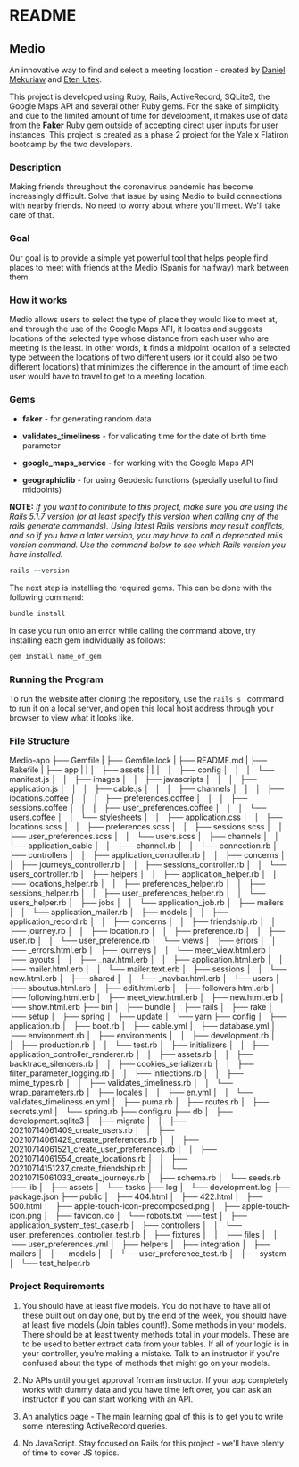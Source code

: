 # README

## Medio

An innovative way to find and select a meeting location - created by [Daniel Mekuriaw](https://github.com/danielmekuriaw) and [Eten Utek](https://github.com/eten123).

This project is developed using Ruby, Rails, ActiveRecord, SQLite3, the Google Maps API and several other Ruby gems. For the sake of simplicity and due to the limited amount of time for development, it makes use of data from the **Faker** Ruby gem outside of accepting direct user inputs for user instances. This project is created as a phase 2 project for the Yale x Flatiron bootcamp by the two developers.

### Description

Making friends throughout the coronavirus pandemic has become increasingly difficult. Solve that issue by using Medio to build connections with nearby friends. No need to worry about where you'll meet. We'll take care of that.

### Goal
Our goal is to provide a simple yet powerful tool that helps people find places to meet with friends at the Medio (Spanis for halfway) mark between them.

### How it works
Medio allows users to select the type of place they would like to meet at, and through the use of the Google Maps API, it locates and suggests locations of the selected type whose distance from each user who are meeting is the least. In other words, it finds a midpoint location of a selected type between the locations of two different users (or it could also be two different locations) that minimizes the difference in the amount of time each user would have to travel to get to a meeting location.

### Gems


* **faker** - for generating random data
* **validates_timeliness** - for validating time for the date of birth time parameter
* **google_maps_service** - for working with the Google Maps API

* **geographiclib** - for using Geodesic functions (specially useful to find midpoints)

**NOTE:** *If you want to contribute to this project, make sure you are using the Rails 5.1.7 version (or at least specify this version when calling any of the rails generate commands). Using latest Rails versions may result conflicts, and so if you have a later version, you may have to call a deprecated rails version command. Use the command below to see which Rails version you have installed.*

```Ruby
rails --version
```

The next step is installing the required gems. This can be done with the following command:
```Ruby 
bundle install
```

In case you run onto an error while calling the command above, try installing each gem individually as follows:
```Ruby
gem install name_of_gem
```

### Running the Program
To run the website after cloning the repository, use the ```rails s ``` command to run it on a local server, and open this local host address through your browser to view what it looks like.

### File Structure
Medio-app
├── Gemfile
|
├── Gemfile.lock
|
├── README.md
|
├── Rakefile
|
├── app
|   |
│   ├── assets
|   |
│   │   ├── config
│   │   │   └── manifest.js
│   │   ├── images
│   │   ├── javascripts
│   │   │   ├── application.js
│   │   │   ├── cable.js
│   │   │   ├── channels
│   │   │   ├── locations.coffee
│   │   │   ├── preferences.coffee
│   │   │   ├── sessions.coffee
│   │   │   ├── user_preferences.coffee
│   │   │   └── users.coffee
│   │   └── stylesheets
│   │       ├── application.css
│   │       ├── locations.scss
│   │       ├── preferences.scss
│   │       ├── sessions.scss
│   │       ├── user_preferences.scss
│   │       └── users.scss
│   ├── channels
│   │   └── application_cable
│   │       ├── channel.rb
│   │       └── connection.rb
│   ├── controllers
│   │   ├── application_controller.rb
│   │   ├── concerns
│   │   ├── journeys_controller.rb
│   │   ├── sessions_controller.rb
│   │   └── users_controller.rb
│   ├── helpers
│   │   ├── application_helper.rb
│   │   ├── locations_helper.rb
│   │   ├── preferences_helper.rb
│   │   ├── sessions_helper.rb
│   │   ├── user_preferences_helper.rb
│   │   └── users_helper.rb
│   ├── jobs
│   │   └── application_job.rb
│   ├── mailers
│   │   └── application_mailer.rb
│   ├── models
│   │   ├── application_record.rb
│   │   ├── concerns
│   │   ├── friendship.rb
│   │   ├── journey.rb
│   │   ├── location.rb
│   │   ├── preference.rb
│   │   ├── user.rb
│   │   └── user_preference.rb
│   └── views
│       ├── errors
│       │   └── _errors.html.erb
│       ├── journeys
│       │   └── meet_view.html.erb
│       ├── layouts
│       │   ├── _nav.html.erb
│       │   ├── application.html.erb
│       │   ├── mailer.html.erb
│       │   └── mailer.text.erb
│       ├── sessions
│       │   └── new.html.erb
│       ├── shared
│       │   └── _navbar.html.erb
│       └── users
│           ├── aboutus.html.erb
│           ├── edit.html.erb
│           ├── followers.html.erb
│           ├── following.html.erb
│           ├── meet_view.html.erb
│           ├── new.html.erb
│           └── show.html.erb
├── bin
│   ├── bundle
│   ├── rails
│   ├── rake
│   ├── setup
│   ├── spring
│   ├── update
│   └── yarn
├── config
│   ├── application.rb
│   ├── boot.rb
│   ├── cable.yml
│   ├── database.yml
│   ├── environment.rb
│   ├── environments
│   │   ├── development.rb
│   │   ├── production.rb
│   │   └── test.rb
│   ├── initializers
│   │   ├── application_controller_renderer.rb
│   │   ├── assets.rb
│   │   ├── backtrace_silencers.rb
│   │   ├── cookies_serializer.rb
│   │   ├── filter_parameter_logging.rb
│   │   ├── inflections.rb
│   │   ├── mime_types.rb
│   │   ├── validates_timeliness.rb
│   │   └── wrap_parameters.rb
│   ├── locales
│   │   ├── en.yml
│   │   └── validates_timeliness.en.yml
│   ├── puma.rb
│   ├── routes.rb
│   ├── secrets.yml
│   └── spring.rb
├── config.ru
├── db
│   ├── development.sqlite3
│   ├── migrate
│   │   ├── 20210714061409_create_users.rb
│   │   ├── 20210714061429_create_preferences.rb
│   │   ├── 20210714061521_create_user_preferences.rb
│   │   ├── 20210714061554_create_locations.rb
│   │   ├── 20210714151237_create_friendship.rb
│   │   └── 20210715061033_create_journeys.rb
│   ├── schema.rb
│   └── seeds.rb
├── lib
│   ├── assets
│   └── tasks
├── log
│   └── development.log
├── package.json
├── public
│   ├── 404.html
│   ├── 422.html
│   ├── 500.html
│   ├── apple-touch-icon-precomposed.png
│   ├── apple-touch-icon.png
│   ├── favicon.ico
│   └── robots.txt
├── test
│   ├── application_system_test_case.rb
│   ├── controllers
│   │   └── user_preferences_controller_test.rb
│   ├── fixtures
│   │   ├── files
│   │   └── user_preferences.yml
│   ├── helpers
│   ├── integration
│   ├── mailers
│   ├── models
│   │   └── user_preference_test.rb
│   ├── system
│   └── test_helper.rb

### Project Requirements

1. You should have at least five models. You do not have to have all of these built out on day one, but by the end of the week, you should have at least five models (Join tables count!).
Some methods in your models. There should be at least twenty methods total in your models. These are to be used to better extract data from your tables. If all of your logic is in your controller, you're making a mistake. Talk to an instructor if you're confused about the type of methods that might go on your models.

2. No APIs until you get approval from an instructor. If your app completely works with dummy data and you have time left over, you can ask an instructor if you can start working with an API.

3. An analytics page - The main learning goal of this is to get you to write some interesting ActiveRecord queries.

4. No JavaScript. Stay focused on Rails for this project - we'll have plenty of time to cover JS topics.
